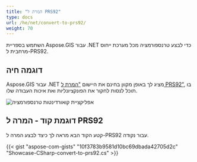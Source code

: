 ```yaml
---
title: "המרת ל PRS92"
type: docs
url: /he/net/convert-to-prs92/
weight: 70
---
```


השתמש בספריית Aspose.GIS עבור .NET כדי לבצע טרנספורמציה מכל מערכת ייחוס מרחבית ל-PRS92.

## **דוגמה חיה**

Aspose.GIS עבור .NET מציג לך באופן מקוון בחינם את היישום ["המרת ל PRS92"](https://products.aspose.app/gis/transformation/convert-to-prs92), בו תוכל לנסות לחקור את הפונקציונליות ואת איכות העבודה שלו.

![אפליקציית קואורדינטות טרנספורמציה](transform-coordinates.png)

## **דוגמת קוד - המרה ל PRS92**

קטע הקוד הבא מראה לך כיצד לבצע המרה ל-PRS92 עבור נקודה.

{{< gist "aspose-com-gists" "10f3783b9581d10bc69dbada42705d2c" "Showcase-CSharp-convert-to-prs92.cs" >}}
